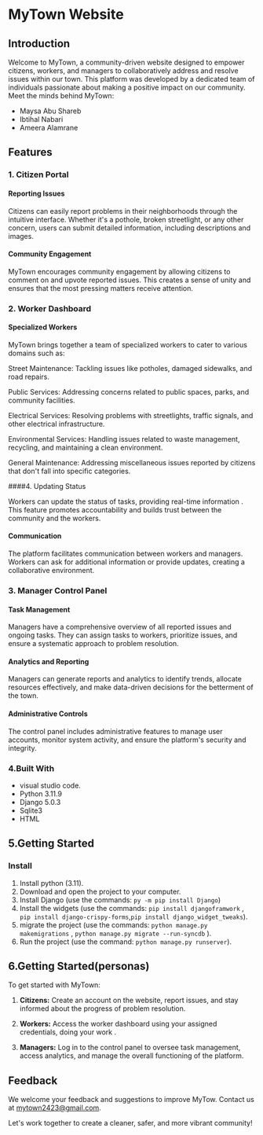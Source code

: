 
# MyTown Website

## Introduction

Welcome to MyTown, a community-driven website designed to empower citizens, workers, and managers to collaboratively address and resolve issues within our town. This platform was developed by a dedicated team of individuals passionate about making a positive impact on our community. Meet the minds behind MyTown:

- Maysa Abu Shareb
- Ibtihal Nabari
- Ameera Alamrane


## Features

### 1. Citizen Portal

#### Reporting Issues

Citizens can easily report problems in their neighborhoods through the intuitive interface. Whether it's a pothole, broken streetlight, or any other concern, users can submit detailed information, including descriptions and images.

#### Community Engagement

MyTown encourages community engagement by allowing citizens to comment on and upvote reported issues. This creates a sense of unity and ensures that the most pressing matters receive attention.

### 2. Worker Dashboard

#### Specialized Workers
MyTown brings together a team of specialized workers to cater to various domains such as:

Street Maintenance: Tackling issues like potholes, damaged sidewalks, and road repairs.

Public Services: Addressing concerns related to public spaces, parks, and community facilities.

Electrical Services: Resolving problems with streetlights, traffic signals, and other electrical infrastructure.

Environmental Services: Handling issues related to waste management, recycling, and maintaining a clean environment.

General Maintenance: Addressing miscellaneous issues reported by citizens that don't fall into specific categories.

####4. Updating Status

Workers can update the status of tasks, providing real-time information . This feature promotes accountability and builds trust between the community and the workers.

#### Communication

The platform facilitates communication between workers and managers. Workers can ask for additional information or provide updates, creating a collaborative environment.

### 3. Manager Control Panel

#### Task Management

Managers have a comprehensive overview of all reported issues and ongoing tasks. They can assign tasks to workers, prioritize issues, and ensure a systematic approach to problem resolution.

#### Analytics and Reporting

Managers can generate reports and analytics to identify trends, allocate resources effectively, and make data-driven decisions for the betterment of the town.

#### Administrative Controls

The control panel includes administrative features to manage user accounts, monitor system activity, and ensure the platform's security and integrity.
### 4.Built With
- visual studio code.
- Python 3.11.9
- Django 5.0.3
- Sqlite3
- HTML


<!-- GETTING STARTED -->
## 5.Getting Started

### Install

1. Install python (3.11).
2. Download and open the project to your computer.
3. Install Django (use the commands: ```py -m pip install Django```)
4. Install the widgets (use the commands: ```pip install djangoframwork``` , ```pip install django-crispy-forms```,```pip install django_widget_tweaks```).
5. migrate the project (use the commands: ```python manage.py makemigrations``` , ```python manage.py migrate --run-syncdb``` ).
6. Run the project (use the command: ```python manage.py runserver```).



## 6.Getting Started(personas)

To get started with MyTown:

1. **Citizens:** Create an account on the website, report issues, and stay informed about the progress of problem resolution.

2. **Workers:** Access the worker dashboard using your assigned credentials, doing your work .

3. **Managers:** Log in to the control panel to oversee task management, access analytics, and manage the overall functioning of the platform.


## Feedback

We welcome your feedback and suggestions to improve MyTow. Contact us at mytown2423@gmail.com.

Let's work together to create a cleaner, safer, and more vibrant community!
